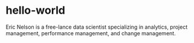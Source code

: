 # hello-world

Eric Nelson is a free-lance data scientist specializing in analytics, project management, performance management, and change management.

